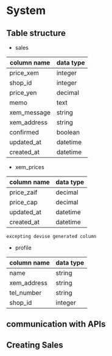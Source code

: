 # System

## Table structure

- sales    

| column name | data type |
| ----------- | --------- |
| price_xem   | integer   |
| shop_id     | integer   |
| price_yen   | decimal   |
| memo        | text      |
| xem_message | string    |
| xem_address | string    |
| confirmed   | boolean   |
| updated_at  | datetime  |
| created_at  | datetime  |


- xem_prices

| column name | data type |
| ----------- | --------- |
| price_zaif  | decimal   |
| price_cap   | decimal   |
| updated_at  | datetime  |
| created_at  | datetime  |


`excepting devise generated column`

- profile

| column name | data type |
| ----------- | --------- |
| name        | string    |
| xem_address | string    |
| tel_number  | string    |
| shop_id     | integer   |

## communication with APIs


## Creating Sales
